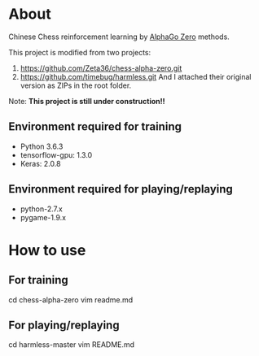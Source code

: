 About
=====

Chinese Chess reinforcement learning by [AlphaGo Zero](https://deepmind.com/blog/alphago-zero-learning-scratch/) methods.

This project is modified from two projects:
1) https://github.com/Zeta36/chess-alpha-zero.git
2) https://github.com/timebug/harmless.git 
And I attached their original version as ZIPs in the root folder.

Note: <b>This project is still under construction!!</b>

Environment required for training 
-----------
* Python 3.6.3
* tensorflow-gpu: 1.3.0
* Keras: 2.0.8

Environment required for playing/replaying
-----------
* python-2.7.x
* pygame-1.9.x



How to use
==========

For training
-------
cd chess-alpha-zero
vim readme.md

For playing/replaying
-------
cd harmless-master
vim README.md



